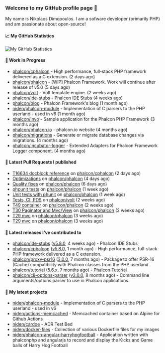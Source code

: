 ### Welcome to my GitHub profile page 👋

My name is Nikolaos Dimopoulos. I am a sofware developer (primarily PHP) and am passionate about open-source!

#### 📈 My GitHub Statistics

![My GitHub Statistics](https://github-readme-stats.vercel.app/api?username=niden&show_icons=true&count_private=true&hide_title=true&theme=transparent)

#### 👷 Work in Progress

- [phalcon/cphalcon](https://github.com/phalcon/cphalcon) - High performance, full-stack PHP framework delivered as a C extension. (2 days ago)
- [phalcon/phalcon](https://github.com/phalcon/phalcon) - [WIP] Phalcon Framework. Work will continue after release of v5.0 (5 days ago)
- [phalcon/volt](https://github.com/phalcon/volt) - Volt template engine. (2 weeks ago)
- [phalcon/ide-stubs](https://github.com/phalcon/ide-stubs) - Phalcon IDE Stubs (4 weeks ago)
- [phalcon/blog](https://github.com/phalcon/blog) - Phalcon Framework&#39;s blog (1 month ago)
- [niden/phalcon-module](https://github.com/niden/phalcon-module) - Implementation of C parsers to the PHP userland - used in v6 (1 month ago)
- [phalcon/invo](https://github.com/phalcon/invo) - Sample application for the Phalcon PHP Framework (3 months ago)
- [phalcon/phalcon.io](https://github.com/phalcon/phalcon.io) - phalcon.io website (4 months ago)
- [phalcon/migrations](https://github.com/phalcon/migrations) - Generate or migrate database changes via migrations. (4 months ago)
- [phalcon/incubator-logger](https://github.com/phalcon/incubator-logger) - Extended Adapters for Phalcon Framework Logger component. (4 months ago)

#### 🔨 Latest Pull Requests I published

- [T16634 docblock reference](https://github.com/phalcon/cphalcon/pull/16635) on [phalcon/cphalcon](https://github.com/phalcon/cphalcon) (2 days ago)
- [Optimizations](https://github.com/phalcon/phalcon/pull/512) on [phalcon/phalcon](https://github.com/phalcon/phalcon) (4 days ago)
- [Quality fixes](https://github.com/phalcon/phalcon/pull/511) on [phalcon/phalcon](https://github.com/phalcon/phalcon) (6 days ago)
- [phpunit tests](https://github.com/phalcon/phalcon/pull/510) on [phalcon/phalcon](https://github.com/phalcon/phalcon) (1 week ago)
- [Unit tests with phunit](https://github.com/phalcon/phalcon/pull/508) on [phalcon/phalcon](https://github.com/phalcon/phalcon) (1 week ago)
- [Tests, CI, PDS](https://github.com/phalcon/volt/pull/1) on [phalcon/volt](https://github.com/phalcon/volt) (2 weeks ago)
- [T49 container](https://github.com/phalcon/phalcon/pull/507) on [phalcon/phalcon](https://github.com/phalcon/phalcon) (2 weeks ago)
- [T30 Paginator and Mvc/View](https://github.com/phalcon/phalcon/pull/505) on [phalcon/phalcon](https://github.com/phalcon/phalcon) (2 weeks ago)
- [T29 mvc](https://github.com/phalcon/phalcon/pull/501) on [phalcon/phalcon](https://github.com/phalcon/phalcon) (3 weeks ago)
- [T29 mvc](https://github.com/phalcon/phalcon/pull/500) on [phalcon/phalcon](https://github.com/phalcon/phalcon) (3 weeks ago)

#### 🔭 Latest releases I've contributed to

- [phalcon/ide-stubs](https://github.com/phalcon/ide-stubs) ([v5.8.0](https://github.com/phalcon/ide-stubs/releases/tag/v5.8.0), 4 weeks ago) - Phalcon IDE Stubs
- [phalcon/cphalcon](https://github.com/phalcon/cphalcon) ([v5.8.0](https://github.com/phalcon/cphalcon/releases/tag/v5.8.0), 1 month ago) - High performance, full-stack PHP framework delivered as a C extension.
- [phalcon/proxy-psr16](https://github.com/phalcon/proxy-psr16) ([3.0.0](https://github.com/phalcon/proxy-psr16/releases/tag/3.0.0), 7 months ago) - Package to offer PSR-16 (Cache) compatibility with Phalcon classes from the PHP userland
- [phalcon/tutorial](https://github.com/phalcon/tutorial) ([5.6.x](https://github.com/phalcon/tutorial/releases/tag/5.6.x), 7 months ago) - Phalcon Tutorial
- [phalcon/cli-options-parser](https://github.com/phalcon/cli-options-parser) ([v2.0.0](https://github.com/phalcon/cli-options-parser/releases/tag/v2.0.0), 8 months ago) - Command line arguments/options parser to use in Phalcon applications.

#### 🌱 My latest projects

- [niden/phalcon-module](https://github.com/niden/phalcon-module) - Implementation of C parsers to the PHP userland - used in v6
- [niden/actions-memcached](https://github.com/niden/actions-memcached) - Memcached container based on Alpine for Github Actions
- [niden/cardoe](https://github.com/niden/cardoe) - ADR Test Bed
- [niden/docker-files](https://github.com/niden/docker-files) - Collection of various Dockerfile files for my images
- [niden/phalcon-angular-harryhogfootball](https://github.com/niden/phalcon-angular-harryhogfootball) - Application written with phalconphp and angularjs to record and display the Kicks and Game balls of Harry Hog Football


